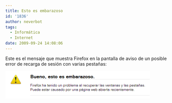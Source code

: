 ```yaml
---
title: Esto es embarazoso
id: '1836'
author: neverbot
tags:
  - Informática
  - Internet
date: 2009-09-24 14:08:06
---
```


Este es el mensaje que muestra Firefox en la pantalla de aviso de un posible error de recarga de sesión con varias pestañas:

![Firefox- Esto es embarazoso](./esto-es-embarazoso/Firefox-Esto-es-embarazoso.png "Firefox- Esto es embarazoso")